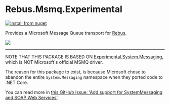 # Rebus.Msmq.Experimental

[![install from nuget](https://img.shields.io/nuget/v/Rebus.Msmq.Experimental.svg?style=flat-square)](https://www.nuget.org/packages/Rebus.Msmq)

Provides a Microsoft Message Queue transport for [Rebus](https://github.com/rebus-org/Rebus).

![](https://raw.githubusercontent.com/rebus-org/Rebus/master/artwork/little_rebusbus2_copy-200x200.png)

---

NOTE THAT THIS PACKAGE IS BASED ON [Experimental.System.Messaging](https://www.nuget.org/packages/Experimental.System.Messaging/), which is NOT Microsoft's official MSMQ driver.

The reason for this package to exist, is because Microsoft chose to abandon the entire `System.Messaging` namespace when they ported code to .NET Core.

You can read more in [this GitHub issue: 'Add support for SystemMessaging and SOAP Web Services'](https://github.com/dotnet/runtime/issues/16409).